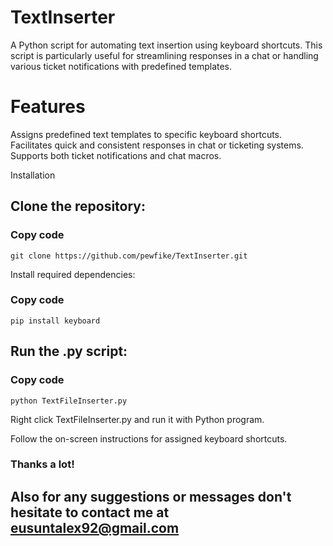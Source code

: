 # TextInserter 
A Python script for automating text insertion using keyboard shortcuts. This script is particularly useful for streamlining responses in a chat or handling various ticket notifications with predefined templates.

# Features
Assigns predefined text templates to specific keyboard shortcuts.
Facilitates quick and consistent responses in chat or ticketing systems.
Supports both ticket notifications and chat macros.

Installation

## Clone the repository:

### Copy code
```
git clone https://github.com/pewfike/TextInserter.git
```

Install required dependencies:

### Copy code
```
pip install keyboard
```

## Run the .py script:
### Copy code
```
python TextFileInserter.py
```

Right click TextFileInserter.py and run it with Python program.

Follow the on-screen instructions for assigned keyboard shortcuts.

### Thanks a lot!
## Also for any suggestions or messages don't hesitate to contact me at eusuntalex92@gmail.com
